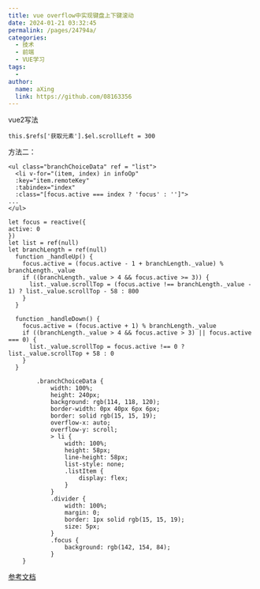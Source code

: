 ```yaml
---
title: vue overflow中实现键盘上下键滚动
date: 2024-01-21 03:32:45
permalink: /pages/24794a/
categories:
  - 技术
  - 前端
  - VUE学习
tags:
  - 
author: 
  name: aXing
  link: https://github.com/08163356
---
```

vue2写法

```
this.$refs['获取元素'].$el.scrollLeft = 300
```

方法二：

```
<ul class="branchChoiceData" ref = "list">
  <li v-for="(item, index) in infoOp"
  :key="item.remoteKey"
  :tabindex="index"
  :class="[focus.active === index ? 'focus' : '']">
...
</ul>
```



```
let focus = reactive({
active: 0
})
let list = ref(null)
let branchLength = ref(null)
  function _handleUp() {
    focus.active = (focus.active - 1 + branchLength._value) % branchLength._value
    if ((branchLength._value > 4 && focus.active >= 3)) {
      list._value.scrollTop = (focus.active !== branchLength._value - 1) ? list._value.scrollTop - 58 : 800
    }
  }

  function _handleDown() {
    focus.active = (focus.active + 1) % branchLength._value
    if ((branchLength._value > 4 && focus.active > 3) || focus.active === 0) {
      list._value.scrollTop = focus.active !== 0 ? list._value.scrollTop + 58 : 0
    }
  }
```

```
        .branchChoiceData {
            width: 100%;
            height: 240px;
            background: rgb(114, 118, 120);
            border-width: 0px 40px 6px 6px;
            border: solid rgb(15, 15, 19);
            overflow-x: auto;
            overflow-y: scroll;
            > li {
                width: 100%;
                height: 58px;
                line-height: 58px;
                list-style: none;
                .listItem {
                    display: flex;
                }
            }
            .divider {
                width: 100%;
                margin: 0;
                border: 1px solid rgb(15, 15, 19);
                size: 5px;
            }
            .focus {
                background: rgb(142, 154, 84);
            }
    }
```

[参考文档](https://blog.csdn.net/DeepLies/article/details/78854032?spm=1001.2101.3001.6650.9&utm_medium=distribute.pc_relevant.none-task-blog-2%7Edefault%7ECTRLIST%7Edefault-9-78854032-blog-106502021.pc_relevant_multi_platform_whitelistv1&depth_1-utm_source=distribute.pc_relevant.none-task-blog-2%7Edefault%7ECTRLIST%7Edefault-9-78854032-blog-106502021.pc_relevant_multi_platform_whitelistv1&utm_relevant_index=14)


